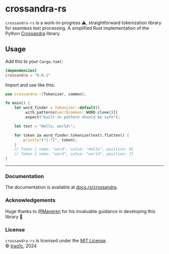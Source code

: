 # crossandra-rs
`crossandra-rs` is a work-in-progress ⚠️, straightforward tokenization library for seamless text
processing. A simplified Rust implementation of the Python [Crossandra] library.

## Usage
Add this to your `Cargo.toml`:
```toml
[dependencies]
crossandra = "0.0.1"
```

Import and use like this:
```rust
use crossandra::{Tokenizer, common};

fn main() {
    let word_finder = Tokenizer::default()
        .with_patterns(vec![common::WORD.clone()])
        .expect("built-in pattern should be safe");

    let text = "Hello, world!";

    for token in word_finder.tokenize(text).flatten() {
        println!("{:?}", token);
    }
    // Token { name: "word", value: "Hello", position: 0}
    // Token { name: "word", value: "world", position: 7}
}
```
---
### Documentation
The documentation is available at [docs.rs/crossandra][docs].

### Acknowledgements
Huge thanks to [@Maneren][Maneren] for his invaluable guidance in developing
this library 🫶

### License
`crossandra-rs` is licensed under the [MIT License].  
© [trag1c], 2024

[Crossandra]: https://github.com/trag1c/crossandra
[docs]: https://docs.rs/crossandra/
[Maneren]: https://github.com/Maneren
[MIT License]: https://opensource.org/license/mit/
[trag1c]: https://github.com/trag1c
